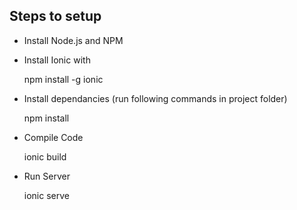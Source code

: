 ## Steps to setup

* Install Node.js and NPM

* Install Ionic with

    npm install -g ionic
    
 * Install dependancies (run following commands in project folder)
 
    npm install
    
* Compile Code

    ionic build
    
* Run Server

    ionic serve
